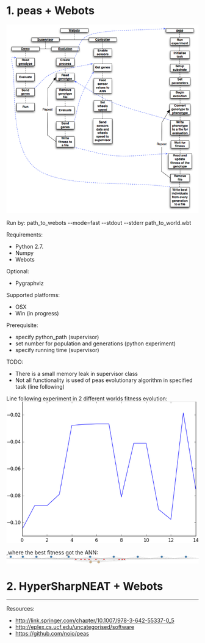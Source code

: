 # 1. peas + Webots
![alt text](https://raw.githubusercontent.com/rememmber/hwu/master/peas/docs/webots_peas_integration.png "Logo Title Text 1")

Run by:
  path_to_webots --mode=fast --stdout --stderr path_to_world.wbt

Requirements:
* Python 2.7.
* Numpy
* Webots

Optional:
* Pygraphviz

Supported platforms:
* OSX
* Win (in progress)

Prerequisite:
* specify python_path (supervisor)
* set number for population and generations (python experiment)
* specify running time (supervisor)

TODO:
* There is a small memory leak in supervisor class
* Not all functionality is used of peas evolutionary algorithm in specified task (line following)

Line following experiment in 2 different worlds fitness evolution:
![alt text](https://raw.githubusercontent.com/rememmber/hwu/master/peas/Webots/controllers/advanced_genetic_algorithm_supervisor/stats/fitness_evolution.png "Logo Title Text 1")

,where the best fitness got the ANN:
![alt text](https://raw.githubusercontent.com/rememmber/hwu/master/peas/Webots/controllers/advanced_genetic_algorithm_supervisor/stats/gen13.png "Logo Title Text 1")

# 2. HyperSharpNEAT + Webots


-------
Resources:
* http://link.springer.com/chapter/10.1007/978-3-642-55337-0_5
* http://eplex.cs.ucf.edu/uncategorised/software
* https://github.com/noio/peas
